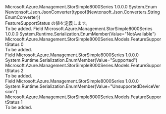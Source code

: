 <Type Name="FeatureSupportStatus" FullName="Microsoft.Azure.Management.StorSimple8000Series.Models.FeatureSupportStatus">
  <TypeSignature Language="C#" Value="public enum FeatureSupportStatus" />
  <TypeSignature Language="ILAsm" Value=".class public auto ansi sealed FeatureSupportStatus extends System.Enum" />
  <TypeSignature Language="DocId" Value="T:Microsoft.Azure.Management.StorSimple8000Series.Models.FeatureSupportStatus" />
  <TypeSignature Language="VB.NET" Value="Public Enum FeatureSupportStatus" />
  <TypeSignature Language="F#" Value="type FeatureSupportStatus = " />
  <AssemblyInfo>
    <AssemblyName>Microsoft.Azure.Management.StorSimple8000Series</AssemblyName>
    <AssemblyVersion>1.0.0.0</AssemblyVersion>
  </AssemblyInfo>
  <Base>
    <BaseTypeName>System.Enum</BaseTypeName>
  </Base>
  <Attributes>
    <Attribute>
      <AttributeName>Newtonsoft.Json.JsonConverter(typeof(Newtonsoft.Json.Converters.StringEnumConverter))</AttributeName>
    </Attribute>
  </Attributes>
  <Docs>
    <summary>
            FeatureSupportStatus の値を定義します。
            </summary>
    <remarks>To be added.</remarks>
  </Docs>
  <Members>
    <Member MemberName="NotAvailable">
      <MemberSignature Language="C#" Value="NotAvailable" />
      <MemberSignature Language="ILAsm" Value=".field public static literal valuetype Microsoft.Azure.Management.StorSimple8000Series.Models.FeatureSupportStatus NotAvailable = int32(0)" />
      <MemberSignature Language="DocId" Value="F:Microsoft.Azure.Management.StorSimple8000Series.Models.FeatureSupportStatus.NotAvailable" />
      <MemberSignature Language="VB.NET" Value="NotAvailable" />
      <MemberSignature Language="F#" Value="NotAvailable = 0" Usage="Microsoft.Azure.Management.StorSimple8000Series.Models.FeatureSupportStatus.NotAvailable" />
      <MemberType>Field</MemberType>
      <AssemblyInfo>
        <AssemblyName>Microsoft.Azure.Management.StorSimple8000Series</AssemblyName>
        <AssemblyVersion>1.0.0.0</AssemblyVersion>
      </AssemblyInfo>
      <Attributes>
        <Attribute>
          <AttributeName>System.Runtime.Serialization.EnumMember(Value="NotAvailable")</AttributeName>
        </Attribute>
      </Attributes>
      <ReturnValue>
        <ReturnType>Microsoft.Azure.Management.StorSimple8000Series.Models.FeatureSupportStatus</ReturnType>
      </ReturnValue>
      <MemberValue>0</MemberValue>
      <Docs>
        <summary>To be added.</summary>
      </Docs>
    </Member>
    <Member MemberName="Supported">
      <MemberSignature Language="C#" Value="Supported" />
      <MemberSignature Language="ILAsm" Value=".field public static literal valuetype Microsoft.Azure.Management.StorSimple8000Series.Models.FeatureSupportStatus Supported = int32(2)" />
      <MemberSignature Language="DocId" Value="F:Microsoft.Azure.Management.StorSimple8000Series.Models.FeatureSupportStatus.Supported" />
      <MemberSignature Language="VB.NET" Value="Supported" />
      <MemberSignature Language="F#" Value="Supported = 2" Usage="Microsoft.Azure.Management.StorSimple8000Series.Models.FeatureSupportStatus.Supported" />
      <MemberType>Field</MemberType>
      <AssemblyInfo>
        <AssemblyName>Microsoft.Azure.Management.StorSimple8000Series</AssemblyName>
        <AssemblyVersion>1.0.0.0</AssemblyVersion>
      </AssemblyInfo>
      <Attributes>
        <Attribute>
          <AttributeName>System.Runtime.Serialization.EnumMember(Value="Supported")</AttributeName>
        </Attribute>
      </Attributes>
      <ReturnValue>
        <ReturnType>Microsoft.Azure.Management.StorSimple8000Series.Models.FeatureSupportStatus</ReturnType>
      </ReturnValue>
      <MemberValue>2</MemberValue>
      <Docs>
        <summary>To be added.</summary>
      </Docs>
    </Member>
    <Member MemberName="UnsupportedDeviceVersion">
      <MemberSignature Language="C#" Value="UnsupportedDeviceVersion" />
      <MemberSignature Language="ILAsm" Value=".field public static literal valuetype Microsoft.Azure.Management.StorSimple8000Series.Models.FeatureSupportStatus UnsupportedDeviceVersion = int32(1)" />
      <MemberSignature Language="DocId" Value="F:Microsoft.Azure.Management.StorSimple8000Series.Models.FeatureSupportStatus.UnsupportedDeviceVersion" />
      <MemberSignature Language="VB.NET" Value="UnsupportedDeviceVersion" />
      <MemberSignature Language="F#" Value="UnsupportedDeviceVersion = 1" Usage="Microsoft.Azure.Management.StorSimple8000Series.Models.FeatureSupportStatus.UnsupportedDeviceVersion" />
      <MemberType>Field</MemberType>
      <AssemblyInfo>
        <AssemblyName>Microsoft.Azure.Management.StorSimple8000Series</AssemblyName>
        <AssemblyVersion>1.0.0.0</AssemblyVersion>
      </AssemblyInfo>
      <Attributes>
        <Attribute>
          <AttributeName>System.Runtime.Serialization.EnumMember(Value="UnsupportedDeviceVersion")</AttributeName>
        </Attribute>
      </Attributes>
      <ReturnValue>
        <ReturnType>Microsoft.Azure.Management.StorSimple8000Series.Models.FeatureSupportStatus</ReturnType>
      </ReturnValue>
      <MemberValue>1</MemberValue>
      <Docs>
        <summary>To be added.</summary>
      </Docs>
    </Member>
  </Members>
</Type>